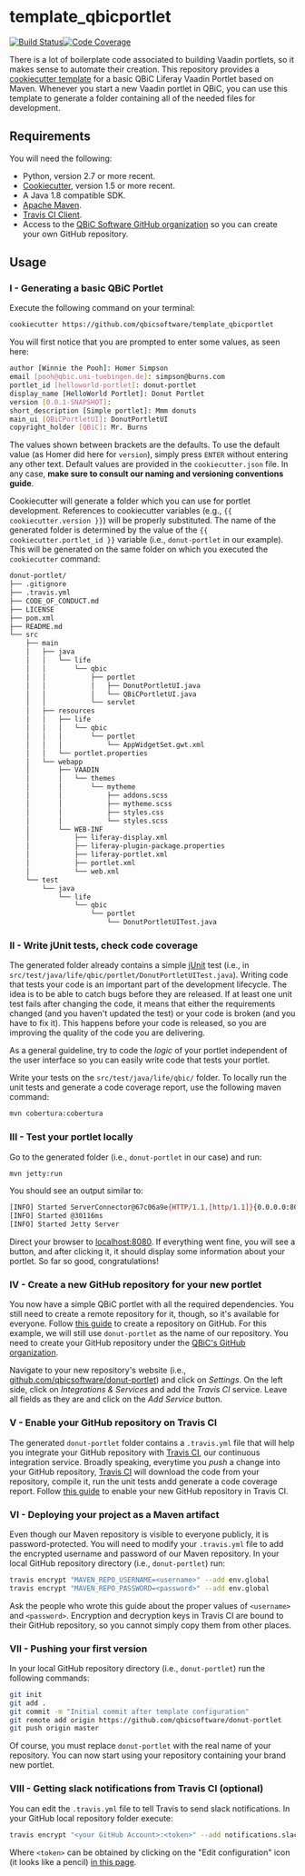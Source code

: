 # template_qbicportlet

[![Build Status](https://travis-ci.org/qbicsoftware/template_qbicportlet.svg?branch=master)](https://travis-ci.org/qbicsoftware/template_qbicportlet)[![Code Coverage]( https://codecov.io/gh/qbicsoftware/template_qbicportlet/branch/master/graph/badge.svg)](https://codecov.io/gh/qbicsoftware/template_qbicportlet)

There is a lot of boilerplate code associated to building Vaadin portlets, so it makes sense to automate their creation. This repository provides a [cookiecutter template][cookiecutter] for a basic QBiC Liferay Vaadin Portlet based on Maven. Whenever you start a new Vaadin portlet in QBiC, you can use this template to generate a folder containing all of the needed files for development.

## Requirements

You will need the following:

* Python, version 2.7 or more recent.
* [Cookiecutter][cookiecutter], version 1.5 or more recent.
* A Java 1.8 compatible SDK.
* [Apache Maven](https://maven.apache.org/).
* [Travis CI Client][travis-console].
* Access to the [QBiC Software GitHub organization](https://github.com/qbicsoftware) so you can create your own GitHub repository.

## Usage

### I - Generating a basic QBiC Portlet

Execute the following command on your terminal:

```bash
cookiecutter https://github.com/qbicsoftware/template_qbicportlet
```

You will first notice that you are prompted to enter some values, as seen here:

```bash
author [Winnie the Pooh]: Homer Simpson
email [pooh@qbic.uni-tuebingen.de]: simpson@burns.com
portlet_id [helloworld-portlet]: donut-portlet
display_name [HelloWorld Portlet]: Donut Portlet
version [0.0.1-SNAPSHOT]:
short_description [Simple portlet]: Mmm donuts
main_ui [QBiCPortletUI]: DonutPortletUI
copyright_holder [QBiC]: Mr. Burns
```

The values shown between brackets are the defaults. To use the default value (as Homer did here for `version`), simply press `ENTER` without entering any other text. Default values are provided in the `cookiecutter.json` file. In any case, **make sure to consult our naming and versioning conventions guide**.

Cookiecutter will generate a folder which you can use for portlet development. References to cookiecutter variables (e.g., ``{{ cookiecutter.version }}``) will be properly substituted. The name of the generated folder is determined by the value of the ``{{ cookiecutter.portlet_id }}`` variable (i.e., ``donut-portlet`` in our example). This will be generated on the same folder on which you executed the ``cookiecutter`` command:

```bash
donut-portlet/
├── .gitignore
├── .travis.yml
├── CODE_OF_CONDUCT.md
├── LICENSE
├── pom.xml
├── README.md
└── src
    ├── main
    │   ├── java
    │   │   └── life
    │   │       └── qbic
    │   │           ├── portlet
    │   │           │   ├── DonutPortletUI.java
    │   │           │   └── QBiCPortletUI.java
    │   │           └── servlet
    │   ├── resources
    │   │   ├── life
    │   │   │   └── qbic
    │   │   │       └── portlet
    │   │   │           └── AppWidgetSet.gwt.xml
    │   │   └── portlet.properties
    │   └── webapp
    │       ├── VAADIN
    │       │   └── themes
    │       │       └── mytheme
    │       │           ├── addons.scss
    │       │           ├── mytheme.scss
    │       │           ├── styles.css
    │       │           └── styles.scss
    │       └── WEB-INF
    │           ├── liferay-display.xml
    │           ├── liferay-plugin-package.properties
    │           ├── liferay-portlet.xml
    │           ├── portlet.xml
    │           └── web.xml
    └── test
        └── java
            └── life
                └── qbic
                    └── portlet
                        └── DonutPortletUITest.java

```

### II - Write jUnit tests, check code coverage

The generated folder already contains a simple [jUnit](junit) test (i.e., in `src/test/java/life/qbic/portlet/DonutPortletUITest.java`). Writing code that tests your code is an important part of the development lifecycle. The idea is to be able to catch bugs before they are released. If at least one unit test fails after changing the code, it means that either the requirements changed (and you haven't updated the test) or your code is broken (and you have to fix it). This happens before your code is released, so you are improving the quality of the code you are delivering.

As a general guideline, try to code the _logic_ of your portlet independent of the user interface so you can easily write code that tests your portlet.

Write your tests on the `src/test/java/life/qbic/` folder. To locally run the unit tests and generate a code coverage report, use the following maven command:

```bash
mvn cobertura:cobertura
```

### III - Test your portlet locally

Go to the generated folder (i.e., `donut-portlet` in our case) and run:

```bash
mvn jetty:run
```

You should see an output similar to:

```bash
[INFO] Started ServerConnector@67c06a9e{HTTP/1.1,[http/1.1]}{0.0.0.0:8080}
[INFO] Started @30116ms
[INFO] Started Jetty Server
```

Direct your browser to [localhost:8080](http://localhost:8080). If everything went fine, you will see a button, and after clicking it, it should display some information about your portlet. So far so good, congratulations!

### IV - Create a new GitHub repository for your new portlet

You now have a simple QBiC portlet with all the required dependencies. You still need to create a remote repository for it, though, so it's available for everyone. Follow [this guide](https://help.github.com/articles/create-a-repo/) to create a repository on GitHub. For this example, we will still use `donut-portlet` as the name of our repository. You need to create your GitHub repository under the [QBiC's GitHub organization](https://github.com/qbicsoftware).

Navigate to your new repository's website (i.e., [github.com/qbicsoftware/donut-portlet](https://github.com/qbicsoftware/donut-portlet)) and click on _Settings_. On the left side, click on _Integrations & Services_ and add the _Travis CI_ service. Leave all fields as they are and click on the _Add Service_ button.

### V - Enable your GitHub repository on Travis CI

The generated `donut-portlet` folder contains a `.travis.yml` file that will help you integrate your GitHub repository with [Travis CI][travis], our continuous integration service. Broadly speaking, everytime you _push_ a change into your GitHub repository, [Travis CI][travis] will download the code from your repository, compile it, run the unit tests andd generate a code coverage report. Follow [this guide](https://docs.travis-ci.com/user/getting-started/#To-get-started-with-Travis-CI) to enable your new GitHub repository in Travis CI.

### VI - Deploying your project as a Maven artifact

Even though our Maven repository is visible to everyone publicly, it is password-protected. You will need to modify your `.travis.yml` file to add the encrypted username and password of our Maven repository. In your local GitHub repository directory (i.e., `donut-portlet`) run:

```bash
travis encrypt "MAVEN_REPO_USERNAME=<username>" --add env.global
travis encrypt "MAVEN_REPO_PASSWORD=<password>" --add env.global
```

Ask the people who wrote this guide about the proper values of `<username>` and `<password>`. Encryption and decryption keys in Travis CI are bound to their GitHub repository, so you cannot simply copy them from other places.

### VII - Pushing your first version

In your local GitHub repository directory (i.e., `donut-portlet`) run the following commands:

```bash
git init
git add .
git commit -m "Initial commit after template configuration"
git remote add origin https://github.com/qbicsoftware/donut-portlet
git push origin master
```

Of course, you must replace `donut-portlet` with the real name of your repository. You can now start using your repository containing your brand new portlet.

### VIII - Getting slack notifications from Travis CI (optional)

You can edit the `.travis.yml` file to tell Travis to send slack notifications. In your GitHub local repository folder execute:

```bash
travis encrypt "<your GitHub Account>:<token>" --add notifications.slack.rooms
```

Where `<token>` can be obtained by clicking on the "Edit configuration" icon (it looks like a pencil) [in this page](https://qbictalk.slack.com/apps/A0F81FP4N-travis-ci).

[cookiecutter]: https://cookiecutter.readthedocs.io
[junit]: https://junit.org
[travis]: https://travis-ci.org/
[travis-qbic]: https://travis-ci.org/profile/qbicsoftware
[travis-console]: https://github.com/travis-ci/travis.rb
